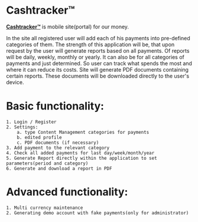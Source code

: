 # Cashtracker™

<a href="http://www.app.cashtracker.info"><strong>Cashtracker™</strong></a> is mobile site(portal) for our money.

In the site all registered user will add each of his payments into pre-defined categories of them. The strength of this application will be, that upon request by the user will generate reports based on all payments. Of reports will be daily, weekly, monthly or yearly. It can also be for all categories of payments and just determined. So user can track what spends the most and where it can reduce its costs. Site will generate PDF documents containing certain reports. These documents will be downloaded directly to the user's device.

# Basic functionality:
    1. Login / Register
    2. Settings:
        a. type Content Management categories for payments
        b. edited profile
        c. PDF documents (if necessary)
    3. Add payment to the relevant category
    4. Check all added payments for last day/week/month/year
    5. Generate Report directly within the application to set parameters(period and category)
    6. Generate and download a report in PDF

# Advanced functionality:
    1. Multi currency maintenance
    2. Generating demo account with fake payments(only for administrator)
